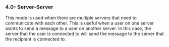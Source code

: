 ### 4.0- Server-Server

This mode is used when there are multiple servers that need to communicate with each other. This is useful when a user on one server wants to send a message to a user on another server. In this case, the server that the user is connected to will send the message to the server that the recipient is connected to.